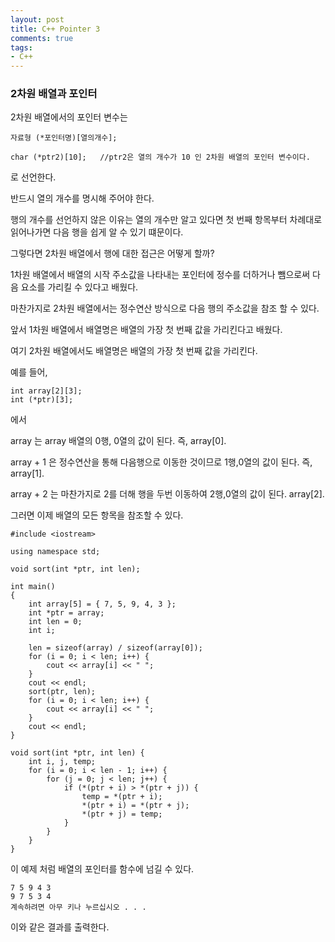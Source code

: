 ```yaml
---
layout: post
title: C++ Pointer 3
comments: true
tags:
- C++
---
```


### 2차원 배열과 포인터

2차원 배열에서의 포인터 변수는 

```
자료형 (*포인터명)[열의개수];

char (*ptr2)[10];   //ptr2은 열의 개수가 10 인 2차원 배열의 포인터 변수이다.
```

로 선언한다.

반드시 열의 개수를 명시해 주어야 한다.



행의 개수를 선언하지 않은 이유는 열의 개수만 알고 있다면 첫 번째 항목부터 차례대로 읽어나가면 다음 행을 쉽게 알 수 있기 떄문이다.



그렇다면 2차원 배열에서 행에 대한 접근은 어떻게 할까?

1차원 배열에서 배열의 시작 주소값을 나타내는 포인터에 정수를 더하거나 뺌으로써 다음 요소를 가리킬 수 있다고 배웠다. 

마찬가지로 2차원 배열에서는 정수연산 방식으로 다음 행의 주소값을 참조 할 수 있다.

앞서 1차원 배열에서 배열명은 배열의 가장 첫 번째 값을 가리킨다고 배웠다.

여기 2차원 배열에서도 배열명은 배열의 가장 첫 번째 값을 가리킨다.

예를 들어,

```
int array[2][3];
int (*ptr)[3];
```

에서 

array 는 array 배열의 0행, 0열의 값이 된다. 즉, array[0].

array + 1 은 정수연산을 통해 다음행으로 이동한 것이므로 1행,0열의 값이 된다. 즉, array[1].

array + 2 는 마찬가지로 2를 더해 행을 두번 이동하여 2행,0열의 값이 된다. array[2].



그러면 이제 배열의 모든 항목을 참조할 수 있다.



```
#include <iostream>

using namespace std;

void sort(int *ptr, int len);

int main()
{
	int array[5] = { 7, 5, 9, 4, 3 };
	int *ptr = array;
	int len = 0;
	int i;

	len = sizeof(array) / sizeof(array[0]);
	for (i = 0; i < len; i++) {
		cout << array[i] << " ";
	}
	cout << endl;
	sort(ptr, len);
	for (i = 0; i < len; i++) {
		cout << array[i] << " ";
	}
	cout << endl;
}

void sort(int *ptr, int len) {
	int i, j, temp;
	for (i = 0; i < len - 1; i++) {
		for (j = 0; j < len; j++) {
			if (*(ptr + i) > *(ptr + j)) {
				temp = *(ptr + i);
				*(ptr + i) = *(ptr + j);
				*(ptr + j) = temp;
			}
		}
	}
}
```

이 예제 처럼 배열의 포인터를 함수에 넘길 수 있다.

```
7 5 9 4 3
9 7 5 3 4
계속하려면 아무 키나 누르십시오 . . .
```

이와 같은 결과를 출력한다. 
